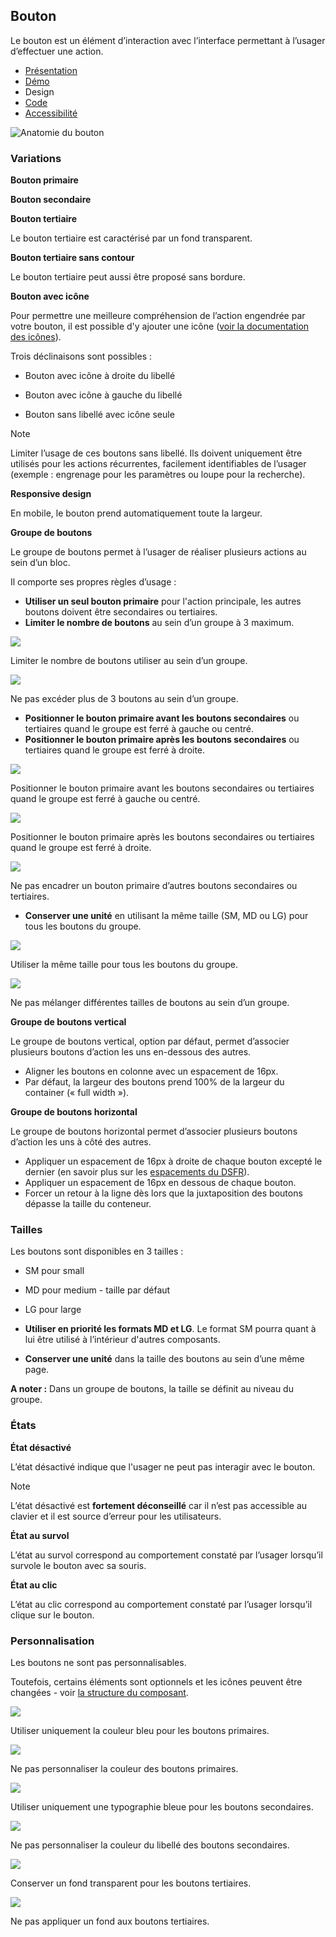 
## Bouton

Le bouton est un élément d’interaction avec l’interface permettant à l’usager d’effectuer une action.


- [Présentation](../index.md)
- [Démo](../demo/index.md)
- Design
- [Code](../code/index.md)
- [Accessibilité](../accessibility/index.md)



![Anatomie du bouton](../_asset/anatomy/anatomy-1.png)




### Variations

**Bouton primaire**


**Bouton secondaire**


**Bouton tertiaire**


Le bouton tertiaire est caractérisé par un fond transparent.

**Bouton tertiaire sans contour**


Le bouton tertiaire peut aussi être proposé sans bordure.

**Bouton avec icône**

Pour permettre une meilleure compréhension de l’action engendrée par votre bouton, il est possible d'y ajouter une icône ([voir la documentation des icônes](../../../../../core/_part/doc/icon/index.md)).

Trois déclinaisons sont possibles :

- Bouton avec icône à droite du libellé


- Bouton avec icône à gauche du libellé


- Bouton sans libellé avec icône seule


> [!NOTE]
> Limiter l’usage de ces boutons sans libellé. Ils doivent uniquement être utilisés pour les actions récurrentes, facilement identifiables de l’usager (exemple : engrenage pour les paramètres ou loupe pour la recherche).

**Responsive design**

En mobile, le bouton prend automatiquement toute la largeur.

**Groupe de boutons**

Le groupe de boutons permet à l’usager de réaliser plusieurs actions au sein d’un bloc.

Il comporte ses propres règles d’usage :

- **Utiliser un seul bouton primaire** pour l'action principale, les autres boutons doivent être secondaires ou tertiaires.
- **Limiter le nombre de boutons** au sein d’un groupe à 3 maximum.



![](./assets/_asset/variation/do-1.png)

Limiter le nombre de boutons utiliser au sein d’un groupe.



![](./assets/_asset/variation/dont-1.png)

Ne pas excéder plus de 3 boutons au sein d’un groupe.



- **Positionner le bouton primaire avant les boutons secondaires** ou tertiaires quand le groupe est ferré à gauche ou centré.
- **Positionner le bouton primaire après les boutons secondaires** ou tertiaires quand le groupe est ferré à droite.



![](./assets/_asset/variation/do-2.png)

Positionner le bouton primaire avant les boutons secondaires ou tertiaires quand le groupe est ferré à gauche ou centré.



![](./assets/_asset/variation/do-3.png)

Positionner le bouton primaire après les boutons secondaires ou tertiaires quand le groupe est ferré à droite.





![](./assets/_asset/variation/dont-2.png)

Ne pas encadrer un bouton primaire d’autres boutons secondaires ou tertiaires.



- **Conserver une unité** en utilisant la même taille (SM, MD ou LG) pour tous les boutons du groupe.



![](./assets/_asset/variation/do-4.png)

Utiliser la même taille pour tous les boutons du groupe.



![](./assets/_asset/variation/dont-3.png)

Ne pas mélanger différentes tailles de boutons au sein d’un groupe.



**Groupe de boutons vertical**

Le groupe de boutons vertical, option par défaut, permet d’associer plusieurs boutons d’action les uns en-dessous des autres.


- Aligner les boutons en colonne avec un espacement de 16px.
- Par défaut, la largeur des boutons prend 100% de la largeur du container (« full width »).

**Groupe de boutons horizontal**

Le groupe de boutons horizontal permet d’associer plusieurs boutons d’action les uns à côté des autres.


- Appliquer un espacement de 16px à droite de chaque bouton excepté le dernier (en savoir plus sur les [espacements du DSFR](../../../../../core/_part/doc/spacing/index.md)).
- Appliquer un espacement de 16px en dessous de chaque bouton.
- Forcer un retour à la ligne dès lors que la juxtaposition des boutons dépasse la taille du conteneur.

### Tailles

Les boutons sont disponibles en 3 tailles :

- SM pour small
- MD pour medium - taille par défaut
- LG pour large


- **Utiliser en priorité les formats MD et LG**. Le format SM pourra quant à lui être utilisé à l’intérieur d'autres composants.
- **Conserver une unité** dans la taille des boutons au sein d’une même page.

**A noter :** Dans un groupe de boutons, la taille se définit au niveau du groupe.

### États

**État désactivé**

L’état désactivé indique que l'usager ne peut pas interagir avec le bouton.


> [!NOTE]
> L’état désactivé est **fortement déconseillé** car il n’est pas accessible au clavier et il est source d’erreur pour les utilisateurs.

**État au survol**

L’état au survol correspond au comportement constaté par l’usager lorsqu’il survole le bouton avec sa souris.

**État au clic**

L’état au clic correspond au comportement constaté par l’usager lorsqu’il clique sur le bouton.

### Personnalisation

Les boutons ne sont pas personnalisables.

Toutefois, certains éléments sont optionnels et les icônes peuvent être changées - voir [la structure du composant](#bouton).



![](./assets/_asset/custom/do-1.png)

Utiliser uniquement la couleur bleu pour les boutons primaires.



![](./assets/_asset/custom/dont-1.png)

Ne pas personnaliser la couleur des boutons primaires.





![](./assets/_asset/custom/do-2.png)

Utiliser uniquement une typographie bleue pour les boutons secondaires.



![](./assets/_asset/custom/dont-2.png)

Ne pas personnaliser la couleur du libellé des boutons secondaires.





![](./assets/_asset/custom/do-3.png)

Conserver un fond transparent pour les boutons tertiaires.



![](./assets/_asset/custom/dont-3.png)

Ne pas appliquer un fond aux boutons tertiaires.


